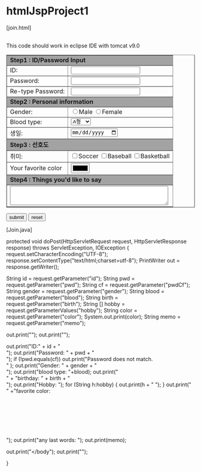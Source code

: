 # htmlJspProject1
[join.html]
<!DOCTYPE html>
<html>
<head>
<meta charset="UTF-8">
<title>This is htmljsp project assignment 4 from the bootcamp I'm part of.</title>
  <br>
  This code should work in eclipse IDE with tomcat v9.0
</head>
  
<body>

<form action="join" method="post">
<!-- setting up a boundaries to put things on-->
<table border width="400">
<tr>
<td colspan=2 bgcolor="#A3A3A3"><b>Step1 : ID/Password Input</b></td>
</tr>
<tr>
<td>ID: </td>
<td><input type="text" name="id"></td>
</tr>
<tr>
<td>Password: </td>
<td><input type="password" name="pwd"></td>
</tr>
<tr>
<td>Re-type Password: </td>
<td><input type="password" name="pwdCf"></td>
</tr>
<!-- we'll setup servlet to send password and userid to the database so we can compare it to database in server-->
  
<tr><td colspan=2 bgcolor="#A3A3A3"><b>Step2 : Personal information</b></td></tr>
<tr><td>Gender: </td><td><input type="radio" name="gender" value="Male">Male
<input type="radio" name="gender" value="Female">Female</td></tr>
<tr><td>Blood type: </td>
<td><select name="blood" >
  <!-- for selecting multiple options, we should add a line to enable multi-selection, but this is for the blood type. -->
<option value="A형">A형
<option> B형
<option> AB형
<option> O형
  </option>
</select>
</td></tr>
<tr><td>생일:</td> <td><input type="date" name="birth"></td></tr>

<tr><td colspan=2 bgcolor="#A3A3A3"><b>Step3 : 선호도</b></td></tr>
<tr><td>취미:</td><td><input type="checkbox" name="hobby" value="Soccer">Soccer
<input type="checkbox" name="hobby" value="Baseball">Baseball
<input type="checkbox" name="hobby" value="Basketball">Basketball
  </td></tr>
<tr><td>Your favorite color </td><td><input type="color" name="color"></td></tr>

<tr><td colspan=2 bgcolor="#A3A3A3"><b>Step4 : Things you'd like to say</b></td></tr>
<tr><td colspan=2><textarea name = "memo" rows="3" cols="50"></textarea></td></tr>

</table>

<input type="submit" value="submit">
<input type="reset" value="reset"><br>
</form>

</body>
</html>


[Join.java]

protected void doPost(HttpServletRequest request, HttpServletResponse response) throws ServletException, IOException {
request.setCharacterEncoding("UTF-8");
response.setContentType("text/html;charset=utf-8");
PrintWriter out = response.getWriter();

String id = request.getParameter("id");
String pwd = request.getParameter("pwd");
String cf = request.getParameter("pwdCf");
String gender = request.getParameter("gender");
String blood = request.getParameter("blood");
String birth = request.getParameter("birth");
String [] hobby = request.getParameterValues("hobby");
String color = request.getParameter("color");
System.out.print(color);
String memo = request.getParameter("memo");


out.print("<html><head><title>Join</title></head><html>");
out.print("<body>");

out.print("ID:" + id + "<br>");
out.print("Password: " + pwd + "<br>");
if (!pwd.equals(cf)) out.print("Password does not match. <br>" );
out.print("Gender: " + gender + "<br>");
out.print("blood type: "+blood);
out.print("<br>" + "birthday: " + birth + "<br>");
out.print("Hobby: ");
for (String h:hobby) {
out.print(h + " ");
}
out.print("<br>" +"favorite color: <div style='width:100px;height:100px;background:" + color + "'></div>");
out.print("any last words: ");
out.print(memo);

out.print("</body");
out.print("</html>");

}
